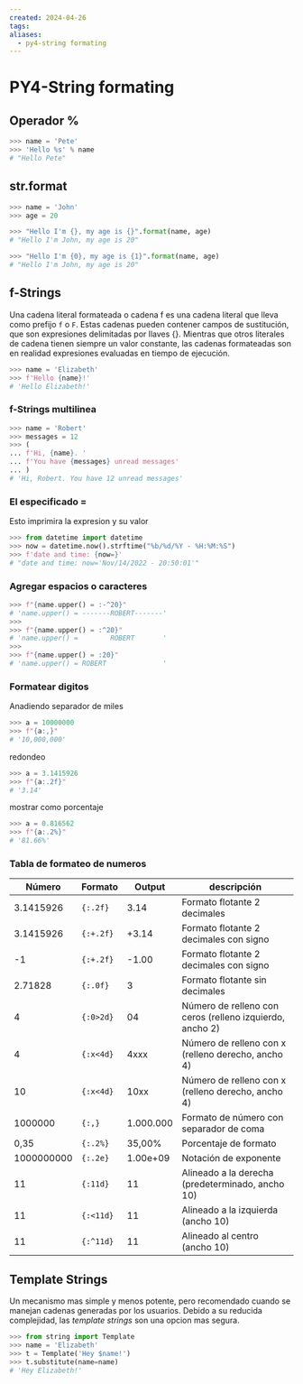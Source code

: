 ```yaml
---
created: 2024-04-26
tags: 
aliases:
  - py4-string formating
---
```

# PY4-String formating

## Operador %

```python
>>> name = 'Pete'
>>> 'Hello %s' % name
# "Hello Pete"
```

## str.format

```python
>>> name = 'John'
>>> age = 20

>>> "Hello I'm {}, my age is {}".format(name, age)
# "Hello I'm John, my age is 20"

>>> "Hello I'm {0}, my age is {1}".format(name, age)
# "Hello I'm John, my age is 20"
```

## f-Strings

Una cadena literal formateada o cadena f es una cadena literal que lleva como prefijo `f` o `F`. Estas cadenas pueden contener campos de sustitución, que son expresiones delimitadas por llaves {}. Mientras que otros literales de cadena tienen siempre un valor constante, las cadenas formateadas son en realidad expresiones evaluadas en tiempo de ejecución.

```python
>>> name = 'Elizabeth'
>>> f'Hello {name}!'
# 'Hello Elizabeth!'
```

### f-Strings multilinea

```python
>>> name = 'Robert'
>>> messages = 12
>>> (
... f'Hi, {name}. '
... f'You have {messages} unread messages'
... )
# 'Hi, Robert. You have 12 unread messages'
```

### El especificado =

Esto imprimira la expresion y su valor

```python
>>> from datetime import datetime
>>> now = datetime.now().strftime("%b/%d/%Y - %H:%M:%S")
>>> f'date and time: {now=}'
# "date and time: now='Nov/14/2022 - 20:50:01'"
```

### Agregar espacios o caracteres

```python
>>> f"{name.upper() = :-^20}"
# 'name.upper() = -------ROBERT-------'
>>>
>>> f"{name.upper() = :^20}"
# 'name.upper() =        ROBERT       '
>>>
>>> f"{name.upper() = :20}"
# 'name.upper() = ROBERT              '
```

### Formatear digitos

Anadiendo separador de miles
```python
>>> a = 10000000
>>> f"{a:,}"
# '10,000,000'
```

redondeo

```python
>>> a = 3.1415926
>>> f"{a:.2f}"
# '3.14'
```

mostrar como porcentaje
```python
>>> a = 0.816562
>>> f"{a:.2%}"
# '81.66%'
```

### Tabla de formateo de numeros

| Número     | Formato   | Output    | descripción                                              |
| ---------- | --------- | --------- | -------------------------------------------------------- |
| 3.1415926  | `{:.2f}`  | 3.14      | Formato flotante 2 decimales                             |
| 3.1415926  | `{:+.2f}` | +3.14     | Formato flotante 2 decimales con signo                   |
| -1         | `{:+.2f}` | -1.00     | Formato flotante 2 decimales con signo                   |
| 2.71828    | `{:.0f}`  | 3         | Formato flotante sin decimales                           |
| 4          | `{:0>2d}` | 04        | Número de relleno con ceros (relleno izquierdo, ancho 2) |
| 4          | `{:x<4d}` | 4xxx      | Número de relleno con x (relleno derecho, ancho 4)       |
| 10         | `{:x<4d}` | 10xx      | Número de relleno con x (relleno derecho, ancho 4)       |
| 1000000    | `{:,}`    | 1.000.000 | Formato de número con separador de coma                  |
| 0,35       | `{:.2%}`  | 35,00%    | Porcentaje de formato                                    |
| 1000000000 | `{:.2e}`  | 1.00e+09  | Notación de exponente                                    |
| 11         | `{:11d}`  | 11        | Alineado a la derecha (predeterminado, ancho 10)         |
| 11         | `{:<11d}` | 11        | Alineado a la izquierda (ancho 10)                       |
| 11         | `{:^11d}` | 11        | Alineado al centro (ancho 10)                            |
## Template Strings

Un mecanismo mas simple y menos potente, pero recomendado cuando se manejan cadenas generadas por los usuarios. Debido a su reducida complejidad, las *template strings* son una opcion mas segura.                

```python
>>> from string import Template
>>> name = 'Elizabeth'
>>> t = Template('Hey $name!')
>>> t.substitute(name=name)
# 'Hey Elizabeth!'
```

